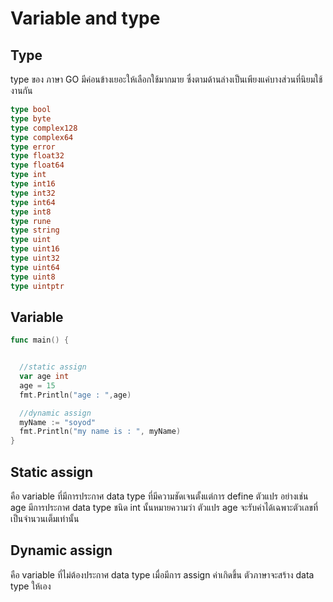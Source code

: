 # Variable and type

## Type

type ของ ภาษา GO มีค่อนข้างเยอะให้เลือกใช้มากมาย ซึ่งตามด้านล่างเป็นเพียงแค่บางส่วนที่นิยมใช้งานกัน

```go 
type bool
type byte
type complex128
type complex64
type error
type float32
type float64
type int
type int16
type int32
type int64
type int8
type rune
type string
type uint
type uint16
type uint32
type uint64
type uint8
type uintptr
```


## Variable


```go
func main() {


  //static assign 
  var age int 
  age = 15
  fmt.Println("age : ",age)

  //dynamic assign
  myName := "soyod"
  fmt.Println("my name is : ", myName)
}

```

## Static assign 
คือ variable ที่มีการประกาศ data type ที่มีความชัดเจนตั้งแต่การ define ตัวแปร
อย่างเช่น age มีการประกาศ data type ชนิด int นั้นหมายความว่า ตัวแปร age จะรับค่าได้เฉพาะตัวเลขที่เป็นจำนวนเต็มเท่านั้น

## Dynamic assign 
คือ variable ที่ไม่ต้องประกาศ data type เมื่อมีการ assign ค่าเกิดขึ้น ตัวภาษาจะสร้าง data type ให้เอง 